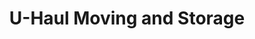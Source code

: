 ---
title: "U-Haul Moving and Storage"
url: /atlantic-mine/u-haul-moving-and-storage/
shop: storage rental
---